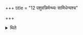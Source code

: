 +++
title = "12 पशुवन्निर्मन्थ्यः सामिधेन्यश्च"

+++

<details><summary>थिते</summary>

पशुवन्निर्मन्थ्यः सामिधेन्यश्च १२
</details>

